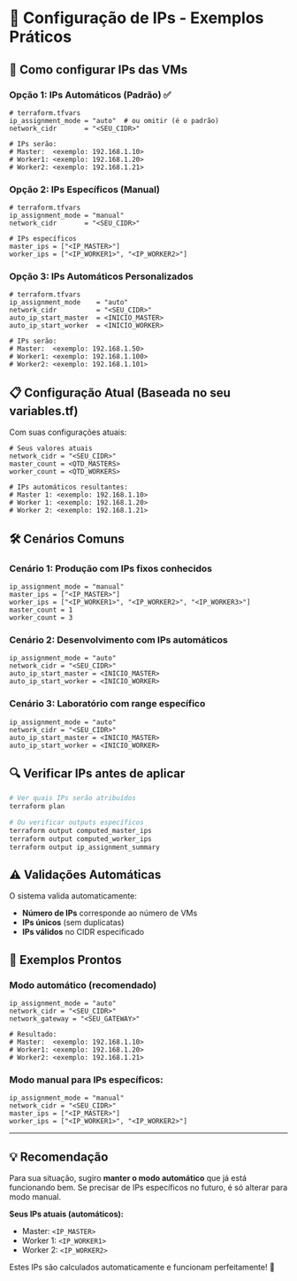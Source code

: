 # 🔧 Configuração de IPs - Exemplos Práticos

## 🎯 Como configurar IPs das VMs

### **Opção 1: IPs Automáticos (Padrão) ✅**
```hcl
# terraform.tfvars
ip_assignment_mode = "auto"  # ou omitir (é o padrão)
network_cidr       = "<SEU_CIDR>"

# IPs serão:
# Master:  <exemplo: 192.168.1.10>
# Worker1: <exemplo: 192.168.1.20>
# Worker2: <exemplo: 192.168.1.21>
```

### **Opção 2: IPs Específicos (Manual)**
```hcl
# terraform.tfvars
ip_assignment_mode = "manual"
network_cidr       = "<SEU_CIDR>"

# IPs específicos
master_ips = ["<IP_MASTER>"]
worker_ips = ["<IP_WORKER1>", "<IP_WORKER2>"]
```

### **Opção 3: IPs Automáticos Personalizados**
```hcl
# terraform.tfvars
ip_assignment_mode    = "auto"
network_cidr          = "<SEU_CIDR>"
auto_ip_start_master  = <INICIO_MASTER>
auto_ip_start_worker  = <INICIO_WORKER>

# IPs serão:
# Master:  <exemplo: 192.168.1.50>
# Worker1: <exemplo: 192.168.1.100>
# Worker2: <exemplo: 192.168.1.101>
```

## 📋 Configuração Atual (Baseada no seu variables.tf)

Com suas configurações atuais:
```hcl
# Seus valores atuais
network_cidr = "<SEU_CIDR>"
master_count = <QTD_MASTERS>
worker_count = <QTD_WORKERS>

# IPs automáticos resultantes:
# Master 1: <exemplo: 192.168.1.10>
# Worker 1: <exemplo: 192.168.1.20>
# Worker 2: <exemplo: 192.168.1.21>
```

## 🛠️ Cenários Comuns

### **Cenário 1: Produção com IPs fixos conhecidos**
```hcl
ip_assignment_mode = "manual"
master_ips = ["<IP_MASTER>"]
worker_ips = ["<IP_WORKER1>", "<IP_WORKER2>", "<IP_WORKER3>"]
master_count = 1
worker_count = 3
```

### **Cenário 2: Desenvolvimento com IPs automáticos**
```hcl
ip_assignment_mode = "auto"
network_cidr = "<SEU_CIDR>"
auto_ip_start_master = <INICIO_MASTER>
auto_ip_start_worker = <INICIO_WORKER>
```

### **Cenário 3: Laboratório com range específico**
```hcl
ip_assignment_mode = "auto"
network_cidr = "<SEU_CIDR>"
auto_ip_start_master = <INICIO_MASTER>
auto_ip_start_worker = <INICIO_WORKER>
```

## 🔍 Verificar IPs antes de aplicar

```bash
# Ver quais IPs serão atribuídos
terraform plan

# Ou verificar outputs específicos
terraform output computed_master_ips
terraform output computed_worker_ips
terraform output ip_assignment_summary
```

## ⚠️ Validações Automáticas

O sistema valida automaticamente:
- **Número de IPs** corresponde ao número de VMs
- **IPs únicos** (sem duplicatas)
- **IPs válidos** no CIDR especificado

## 🚀 Exemplos Prontos

### **Modo automático (recomendado)**
```hcl
ip_assignment_mode = "auto"
network_cidr = "<SEU_CIDR>"
network_gateway = "<SEU_GATEWAY>"

# Resultado:
# Master:  <exemplo: 192.168.1.10>
# Worker1: <exemplo: 192.168.1.20>
# Worker2: <exemplo: 192.168.1.21>
```

### **Modo manual para IPs específicos:**
```hcl
ip_assignment_mode = "manual"
network_cidr = "<SEU_CIDR>"
master_ips = ["<IP_MASTER>"]
worker_ips = ["<IP_WORKER1>", "<IP_WORKER2>"]
```

---

## 💡 Recomendação

Para sua situação, sugiro **manter o modo automático** que já está funcionando bem. Se precisar de IPs específicos no futuro, é só alterar para modo manual.

**Seus IPs atuais (automáticos):**
- Master: `<IP_MASTER>`
- Worker 1: `<IP_WORKER1>`
- Worker 2: `<IP_WORKER2>`

Estes IPs são calculados automaticamente e funcionam perfeitamente! 🎯
